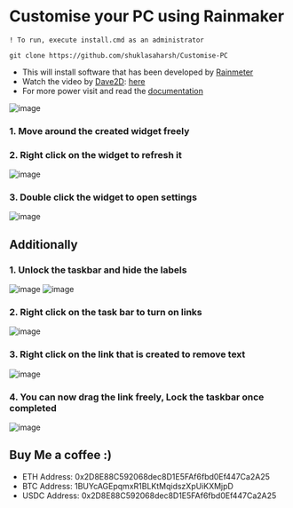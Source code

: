 # Customise your PC using Rainmaker
```
! To run, execute install.cmd as an administrator
```

```
git clone https://github.com/shuklasaharsh/Customise-PC
```

- This will install software that has been developed by [Rainmeter](https://docs.rainmeter.net/)
- Watch the video by [Dave2D](https://www.youtube.com/channel/UCVYamHliCI9rw1tHR1xbkfw): [here](https://www.youtube.com/watch?v=_e7JTaPMf7Q)
- For more power visit and read the [documentation](https://docs.rainmeter.net/manual/)

![image](https://user-images.githubusercontent.com/67519229/122667891-edecf980-d1d2-11eb-8557-86ac9e31d615.png)
### 1. Move around the created widget freely

### 2. Right click on the widget to refresh it
![image](https://user-images.githubusercontent.com/67519229/122668020-b9c60880-d1d3-11eb-9ae8-11ad3ab1f7f5.png)

### 3. Double click the widget to open settings
![image](https://user-images.githubusercontent.com/67519229/122668034-d9f5c780-d1d3-11eb-9ecd-b7b0eec60181.png)


## Additionally
### 1. Unlock the taskbar and hide the labels
![image](https://user-images.githubusercontent.com/67519229/122667927-170d8a00-d1d3-11eb-9db8-55ed02a911e9.png)
![image](https://user-images.githubusercontent.com/67519229/122667976-6653ba80-d1d3-11eb-8437-5ee49d821246.png)


### 2. Right click on the task bar to turn on links
![image](https://user-images.githubusercontent.com/67519229/122667944-33112b80-d1d3-11eb-9609-a85907892c08.png)

### 3. Right click on the link that is created to remove text
![image](https://user-images.githubusercontent.com/67519229/122667989-7a97b780-d1d3-11eb-974b-3b50153b5fbb.png)

### 4. You can now drag the link freely, Lock the taskbar once completed
![image](https://user-images.githubusercontent.com/67519229/122668005-99964980-d1d3-11eb-8eca-736c674e4c88.png)


## Buy Me a coffee :)

- ETH Address: 0x2D8E88C592068dec8D1E5FAf6fbd0Ef447Ca2A25
- BTC Address: 1BUYcAGEpqmxR1BLKtMqidszXpUiKXMjpD
- USDC Address: 0x2D8E88C592068dec8D1E5FAf6fbd0Ef447Ca2A25
